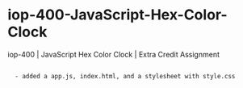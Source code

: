 # iop-400-JavaScript-Hex-Color-Clock
iop-400 | JavaScript Hex Color Clock | Extra Credit Assignment


~~~~~~~~~~~~~~~~~~~~~~~~~~~~~~~~~~~~~~~~~~~~~~~~~~~~~~~~~~~~~~~~~~~~~~~~~~~~~~~~~~~~~~~~~~~~~~~~~~~~~~~~~~~~~~~~~~

  - added a app.js, index.html, and a stylesheet with style.css
  ~~~~~~~~~~~~~~~~~~~~~~~~~~~~~~~~~~~~~~~~~~~~~~~~~~~~~~~~~~~~~~~~~~~~~~~~~~~~~~~~~~~~~~~~~~~~~~~~~~~~~~~~~~~~~~~~~~
